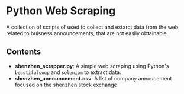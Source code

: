 # Python Web Scraping
A collection of scripts of used to collect and extarct data from the web related to buisness announcements, that are not easily obtainable.

## Contents
* __shenzhen_scrapper.py__: A simple web scraping using Python's `beautifulsoup` and `selenium` to extract data.
* __shenzhen_announcement.csv__: A list of company annoucement focused on the shenzhen stock exchange


